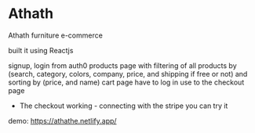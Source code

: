 # Athath
Athath furniture e-commerce

built it using Reactjs

signup, login from auth0
products page with
filtering of all products by (search, category, colors, company, price, and shipping if free or not)
and sorting by (price, and name)
cart page have to log in use to the checkout page

+ The checkout working - connecting with the stripe you can try it

demo: https://athathe.netlify.app/
